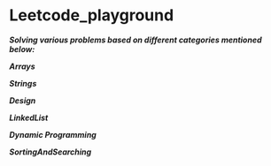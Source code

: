 # Leetcode_playground

***Solving various problems based on different categories mentioned below:***

***Arrays***

***Strings***

***Design***

***LinkedList***

***Dynamic Programming***

***SortingAndSearching***




